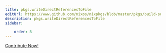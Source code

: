```yaml
---
title: pkgs.writeDirectReferencesToFile
editUrl: https://www.github.com/nixos/nixpkgs/blob/master/pkgs/build-support/trivial-builders/default.nix#L694C33
description: pkgs.writeDirectReferencesToFile
sidebar:

    order: 8
---
```


<a href="https://www.github.com/nixos/nixpkgs/blob/master/pkgs/build-support/trivial-builders/default.nix#L694C33">Contribute Now!</a>




